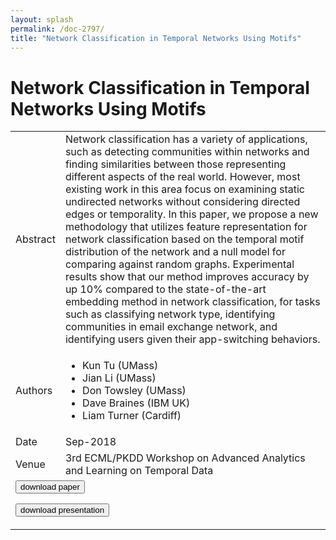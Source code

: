 ```yaml
---
layout: splash
permalink: /doc-2797/
title: "Network Classification in Temporal Networks Using Motifs"
---
```


# Network Classification in Temporal Networks Using Motifs

<table>
    <tbody>
    <tr>
        <td>Abstract</td>
        <td>Network classification has a variety of applications, such as detecting communities within networks and finding similarities between those representing different aspects of the real world. However, most existing work in this area focus on examining static undirected networks without considering directed edges or temporality. In this paper, we propose a new methodology that utilizes feature representation for network classification based on the temporal motif distribution of the network and a null model for comparing against random graphs. Experimental results show that our method improves accuracy by up 10% compared to the state-of-the-art embedding method in network classification, for tasks such as classifying network type, identifying communities in email exchange network, and identifying users given their app-switching behaviors.</td>
    </tr>
    <tr>
        <td>Authors</td>
        <td>
            <ul>
                <li>Kun Tu (UMass)</li>
                <li>Jian Li (UMass)</li>
                <li>Don Towsley (UMass)</li>
                <li>Dave Braines (IBM UK)</li>
                <li>Liam Turner (Cardiff)</li>
            </ul>
        </td>
    </tr>
    <tr>
        <td>Date</td>
        <td>Sep-2018</td>
    </tr>
    <tr>
        <td>Venue</td>
        <td>3rd ECML/PKDD Workshop on Advanced Analytics and Learning on Temporal Data</td>
    </tr>
        <tr>
            <td colspan="2">
                <form method="get" action="https://dais-ita.org/sites/default/files/2496.pdf">
                    <button type="submit">download paper</button>
                </form>
                <form method="get" action="https://dais-ita.org/sites/default/files/AALTD18.pdf">
                    <button type="submit">download presentation</button>
                </form>
            </td>
        </tr>
    </tbody>
</table>

